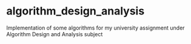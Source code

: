 # algorithm_design_analysis
Implementation of some algorithms for my university assignment under Algorithm Design and Analysis subject
